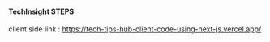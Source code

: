 #### TechInsight STEPS

client side link : https://tech-tips-hub-client-code-using-next-js.vercel.app/
